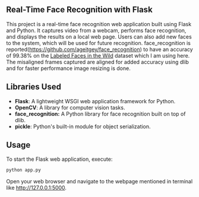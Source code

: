 ## Real-Time Face Recognition with Flask
This project is a real-time face recognition web application built using Flask and Python. It captures video from a webcam, performs face recognition, and displays the results on a local web page. Users can also add new faces to the system, which will be used for future recognition. face_recognition is reported(https://github.com/ageitgey/face_recognition) to have an accuracy of 99.38% on the [Labeled Faces in the Wild](http://vis-www.cs.umass.edu/lfw/) dataset which I am using here.
The misaligned frames captured are aligned for added accuracy using dlib and for faster performance image resizing is done.
## Libraries Used
* **Flask**: A lightweight WSGI web application framework for Python.
* **OpenCV**: A library for computer vision tasks.
* **face_recognition:** A Python library for face recognition built on top of dlib.
* **pickle**: Python's built-in module for object serialization.

## Usage
To start the Flask web application, execute:
```python
python app.py
```
Open your web browser and navigate to the webpage mentioned in terminal like http://127.0.0.1:5000.



